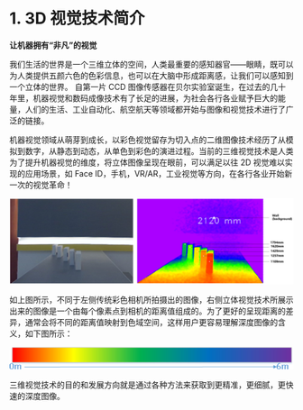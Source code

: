 # 1. 3D 视觉技术简介

**让机器拥有“非凡”的视觉**

我们生活的世界是一个三维立体的空间，人类最重要的感知器官——眼睛，既可以为人类提供五颜六色的色彩信息，也可以在大脑中形成距离感，让我们可以感知到一个立体的世界。 自第一片 CCD 图像传感器在贝尔实验室诞生，在过去的几十年里，机器视觉和数码成像技术有了长足的进展，为社会各行各业赋予巨大的能量，人们的生活、工业自动化、航空航天等领域都开始与图像和视觉技术进行了广泛的链接。

机器视觉领域从萌芽到成长，以彩色视觉留存为切入点的二维图像技术经历了从模拟到数字，从静态到动态，从单色到彩色的演进过程。当前的三维视觉技术是人类为了提升机器视觉的维度，将立体图像呈现在眼前，可以满足以往 2D 视觉难以实现的应用场景，如 Face ID，手机，VR/AR，工业视觉等方向，在各行各业开始新一次的视觉革命！

![三维视觉](pic/../pic/3dDepth.png)

如上图所示，不同于左侧传统彩色相机所拍摄出的图像，右侧立体视觉技术所展示出来的图像是一个由每个像素点到相机的距离值组成的。为了更好的呈现距离的差异，通常会将不同的距离值映射到色域空间，这样用户更容易理解深度图像的含义，如下图所示：

![色域](pic/nimg5.jpg)

三维视觉技术的目的和发展方向就是通过各种方法来获取到更精准，更细腻，更快速的深度图像。
